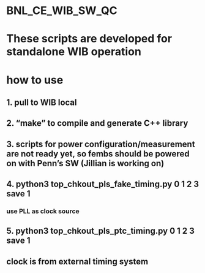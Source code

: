 # BNL_CE_WIB_SW_QC
 
# These scripts are developed for standalone WIB operation

# how to use
## 1. pull to WIB local 
## 2. “make” to compile and generate C++ library
## 3. scripts for power configuration/measurement are not ready yet, so fembs should be powered on with Penn’s SW (Jillian is working on)
## 4. python3 top_chkout_pls_fake_timing.py 0 1 2 3 save 1
###  use PLL as clock source
## 5. python3 top_chkout_pls_ptc_timing.py 0 1 2 3 save 1
## clock is from external timing system
